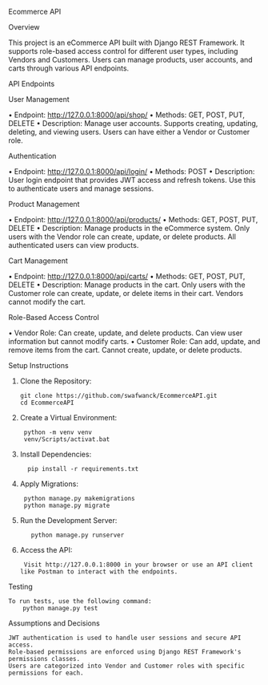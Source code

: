 Ecommerce API

Overview

This project is an eCommerce API built with Django REST Framework. It supports role-based access control for different user types, including Vendors and Customers. Users can manage products, user accounts, and carts through various API endpoints.

API Endpoints

User Management

•	Endpoint: http://127.0.0.1:8000/api/shop/
•	Methods: GET, POST, PUT, DELETE
•	Description: Manage user accounts. Supports creating, updating, deleting, and viewing users. Users can have either a Vendor or Customer role.

Authentication

•	Endpoint: http://127.0.0.1:8000/api/login/
•	Methods: POST
•	Description: User login endpoint that provides JWT access and refresh tokens. Use this to authenticate users and manage sessions.

Product Management

•	Endpoint: http://127.0.0.1:8000/api/products/
•	Methods: GET, POST, PUT, DELETE
•	Description: Manage products in the eCommerce system. Only users with the Vendor role can create, update, or delete products. All authenticated users can view products.

Cart Management

•	Endpoint: http://127.0.0.1:8000/api/carts/
•	Methods: GET, POST, PUT, DELETE
•	Description: Manage products in the cart. Only users with the Customer role can create, update, or delete items in their cart. Vendors cannot modify the cart.

Role-Based Access Control

•	Vendor Role: Can create, update, and delete products. Can view user information but cannot modify carts.
•	Customer Role: Can add, update, and remove items from the cart. Cannot create, update, or delete products.

Setup Instructions

1.	Clone the Repository:
   
        git clone https://github.com/swafwanck/EcommerceAPI.git
        cd EcommerceAPI 
  	
2.	Create a Virtual Environment:
           
         python -m venv venv
         venv/Scripts/activat.bat

3.	Install Dependencies: 

          pip install -r requirements.txt

4.	Apply Migrations:
	
         python manage.py makemigrations
         python manage.py migrate
  	
5.	Run the Development Server:
           
           python manage.py runserver
	

6.	Access the API:
   
         Visit http://127.0.0.1:8000 in your browser or use an API client like Postman to interact with the endpoints.

Testing

    To run tests, use the following command:
        python manage.py test
        
Assumptions and Decisions

    JWT authentication is used to handle user sessions and secure API access.
    Role-based permissions are enforced using Django REST Framework's permissions classes.
    Users are categorized into Vendor and Customer roles with specific permissions for each.
